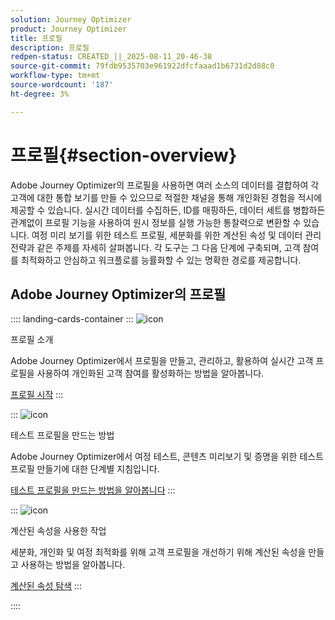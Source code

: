 ```yaml
---
solution: Journey Optimizer
product: Journey Optimizer
title: 프로필
description: 프로필
redpen-status: CREATED_||_2025-08-11_20-46-38
source-git-commit: 79fdb9535703e961922dfcfaaad1b6731d2d88c0
workflow-type: tm+mt
source-wordcount: '187'
ht-degree: 3%

---
```



# 프로필{#section-overview}

Adobe Journey Optimizer의 프로필을 사용하면 여러 소스의 데이터를 결합하여 각 고객에 대한 통합 보기를 만들 수 있으므로 적절한 채널을 통해 개인화된 경험을 적시에 제공할 수 있습니다. 실시간 데이터를 수집하든, ID를 매핑하든, 데이터 세트를 병합하든 관계없이 프로필 기능을 사용하여 원시 정보를 실행 가능한 통찰력으로 변환할 수 있습니다. 여정 미리 보기를 위한 테스트 프로필, 세분화를 위한 계산된 속성 및 데이터 관리 전략과 같은 주제를 자세히 살펴봅니다. 각 도구는 그 다음 단계에 구축되며, 고객 참여를 최적화하고 안심하고 워크플로를 능률화할 수 있는 명확한 경로를 제공합니다.

## Adobe Journey Optimizer의 프로필

:::: landing-cards-container
:::
![icon](https://cdn.experienceleague.adobe.com/icons/circle-play.svg?lang=ko)

프로필 소개

Adobe Journey Optimizer에서 프로필을 만들고, 관리하고, 활용하여 실시간 고객 프로필을 사용하여 개인화된 고객 참여를 활성화하는 방법을 알아봅니다.

[프로필 시작](../using/audience/get-started-profiles.md)
:::

:::
![icon](https://cdn.experienceleague.adobe.com/icons/list-check.svg?lang=ko)

테스트 프로필을 만드는 방법

Adobe Journey Optimizer에서 여정 테스트, 콘텐츠 미리보기 및 증명을 위한 테스트 프로필 만들기에 대한 단계별 지침입니다.

[테스트 프로필을 만드는 방법을 알아봅니다](../using/audience/creating-test-profiles.md)
:::

:::
![icon](https://cdn.experienceleague.adobe.com/icons/bullseye.svg?lang=ko)

계산된 속성을 사용한 작업

세분화, 개인화 및 여정 최적화를 위해 고객 프로필을 개선하기 위해 계산된 속성을 만들고 사용하는 방법을 알아봅니다.

[계산된 속성 탐색](../using/audience/computed-attributes.md)
:::

::::
